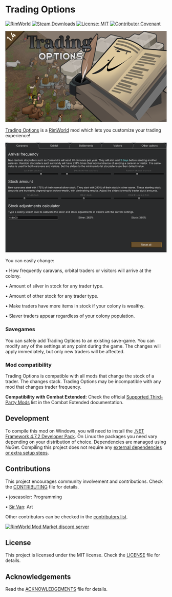 Trading Options
===

[![RimWorld](https://img.shields.io/badge/RimWorld-1.4-informational)](https://rimworldgame.com/) [![Steam Downloads](https://img.shields.io/steam/downloads/ToDo)](https://steamcommunity.com/sharedfiles/filedetails/?id=2813426619) [![License: MIT](https://img.shields.io/badge/License-MIT-yellow.svg)](https://opensource.org/licenses/MIT) [![Contributor Covenant](https://img.shields.io/badge/Contributor%20Covenant-2.1-4baaaa.svg)](CODE_OF_CONDUCT.md)

![Mod preview](About/Preview.png)

[Trading Options](https://steamcommunity.com/sharedfiles/filedetails/?id=ToDo) is a [RimWorld](https://rimworldgame.com/) mod which lets you customize your trading experience!

![Mod settings image](Preview/ui.png?raw=true)

You can easily change:

• How frequently caravans, orbital traders or visitors will arrive at the colony.

• Amount of silver in stock for any trader type.

• Amount of other stock for any trader type.

• Make traders have more items in stock if your colony is wealthy.

• Slaver traders appear regardless of your colony population.

### Savegames

You can safely add Trading Options to an existing save-game. You can modify any of the settings at any point during the game. The changes will apply immediately, but only new traders will be affected.

### Mod compatibility

Trading Options is compatible with all mods that change the stock of a trader. The changes stack. Trading Options may be incompatible with any mod that changes trader frequency.

**Compatibility with Combat Extended:** Check the official [Supported Third-Party Mods](url=https://github.com/CombatExtended-Continued/CombatExtended/blob/Development/SupportedThirdPartyMods.md) list in the Combat Extended documentation.

Development
---

To compile this mod on Windows, you will need to install the [.NET Framework 4.7.2 Developer Pack](https://dotnet.microsoft.com/en-us/download/dotnet-framework/net472). On Linux the packages you need vary depending on your distribution of choice. Dependencies are managed using NuGet. Compiling this project does not require any [external dependencies or extra setup steps](https://ludeon.com/forums/index.php?topic=49914.0).

Contributions
---

This project encourages community involvement and contributions. Check the [CONTRIBUTING](CONTRIBUTING.md) file for details.

• joseasoler: Programming

• [Sir Van](https://steamcommunity.com/id/UnVan/myworkshopfiles/?appid=294100): Art

Other contributors can be checked in the [contributors list](https://gitlab.com/joseasoler/trading-options/-/graphs/main).

[![RimWorld Mod Market discord server](https://i.imgur.com/cfoFEMA.png)](url=https://discord.gg/7befJWr9xS)

License
---

This project is licensed under the MIT license. Check the [LICENSE](LICENSE) file for details.

Acknowledgements
---

Read the [ACKNOWLEDGEMENTS](ACKNOWLEDGEMENTS.md) file for details.
